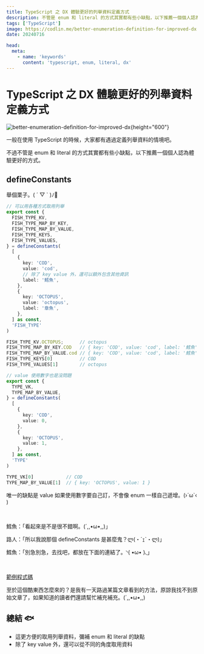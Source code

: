 ```yaml
---
title: TypeScript 之 DX 體驗更好的列舉資料定義方式
description: 不管是 enum 和 literal 的方式其實都有些小缺點，以下推薦一個個人認為體驗更好的方式
tags: ['TypeScript']
image: https://codlin.me/better-enumeration-definition-for-improved-dx.webp
date: 20240716

head:
  meta:
    - name: 'keywords'
      content: 'typescript, enum, literal, dx'
---
```


# TypeScript 之 DX 體驗更好的列舉資料定義方式

![better-enumeration-definition-for-improved-dx](/better-enumeration-definition-for-improved-dx.webp){height="600"}

一般在使用 TypeScript 的時候，大家都有遇過定義列舉資料的情境吧。

不過不管是 enum 和 literal 的方式其實都有些小缺點，以下推薦一個個人認為體驗更好的方式。

## defineConstants

舉個栗子。( ´ ▽ ` )ﾉ🌰

```ts
// 可以用各種方式取用列舉
export const {
  FISH_TYPE_KV,
  FISH_TYPE_MAP_BY_KEY,
  FISH_TYPE_MAP_BY_VALUE,
  FISH_TYPE_KEYS,
  FISH_TYPE_VALUES,
} = defineConstants(
  [
    {
      key: 'COD',
      value: 'cod',
      // 除了 key value 外，還可以額外包含其他資訊
      label: '鱈魚',
    },
    {
      key: 'OCTOPUS',
      value: 'octopus',
      label: '章魚',
    },
  ] as const,
  'FISH_TYPE'
)

FISH_TYPE_KV.OCTOPUS;      // octopus
FISH_TYPE_MAP_BY_KEY.COD   // { key: 'COD', value: 'cod', label: '鱈魚' },
FISH_TYPE_MAP_BY_VALUE.cod // { key: 'COD', value: 'cod', label: '鱈魚' },
FISH_TYPE_KEYS[0]          // COD
FISH_TYPE_VALUES[1]        // octopus

// value 使用數字也是沒問題
export const {
  TYPE_VK,
  TYPE_MAP_BY_VALUE,
} = defineConstants(
  [
    {
      key: 'COD',
      value: 0,
    },
    {
      key: 'OCTOPUS',
      value: 1,
    },
  ] as const,
  'TYPE'
)

TYPE_VK[0]            // COD
TYPE_MAP_BY_VALUE[1]  // { key: 'OCTOPUS', value: 1 }
```

唯一的缺點是 value 如果使用數字要自己訂，不會像 enum 一樣自己遞增。(›´ω`‹ )

<br>

鱈魚：「看起來是不是很不錯啊。(´,,•ω•,,)」

路人：「所以我說那個 defineConstants 是甚麼鬼？ლ(・´ｪ`・ლ)」

鱈魚：「別急別急，去找吧，都放在下面的連結了。◝( •ω• )◟」

<br>

[範例程式碼](https://www.typescriptlang.org/play/?#code/JYOwLgpgTgZghgYwgAgJICE4GcIBEIzIDeAUMsgNYQCeAXMgApQD2ADtGNQNI0DcZyAG5wANgFcI9LGCigA5sgA+yEGIC2AI2j8AviRKd2yACrMmbDtSYFgADwA8AOWQRbkEABMsyabJAKAXmQAcmCAPmQg51d3LxDg5AB+eOR6AAMAEiJHHQB9NP4DaiNTc3YoTnsBMssXNwhPb195ABoBaPrGnxl5SPi2iKDMolKWcs5rGDsnMJ0smorqHQL9QxRTHmose2NBkzrY7ygIOA9mEBFqZABtUBhoZABBFuQAOne7h-QAXQFkx4ODTipHI5GOp3Ol0oNHonygyC4-HIenIyXQ12CIgacjAAAtgt9AV0AAx-G5cX7kejXLgvd6vDY0bboMKU1IqCCCaACanfQprEzMABqogk212fWMRLi4LOFyutxA93hzzeHyVXzZ-2l3hBoNlkKuwnEkmQcIRSOQKKSyHRmOxeIJOuQpNR5LZ1NpaoZwtFEGZrJ5HK5UCD1z5q2K62YAGV5FjNgBZOCsHZ7KUxIG6gQG+XQuhmjXwxEka3JLjOhacTZkvVgk5yqE0miFhHfejGS3W+ggTncqnB7T6VysZgVZACxPQOQQVDgaA4BBgYDneyPPYAzNdc3GWvklugfPMQjGdsmZvUQndwdQflRwVJlNpyXO3NN82q+nmn5ku1Y-yOoSW5xK6NqmHG-gJjQyapuuQZTlAM5zpAUCLsuq7gfGECPrBEQAGQPtBT4smEYYRkUJSxlhIomjBz5BBmnTAjmDaGkIfqwkWFqlmSFbAd4VbcDQtYCPWEJ5herYUh2XZBr2IZyX2t6RpRNESHREoMa+rESR+dLqsqtparaGL-ji+JAUx3igckmGQRAakQHRcEDghSHzqhEBLiuIA7FR9mOc5+GCoFxFhKRA7hnelEQXIUHUI59H7PxxAseJUJUAW5olmJjZGhxhaGUKui8ZWYyWDWbp1sgb4KpsUlnsVAjXvJ-bsq1ykUdGmyJZpyVWTVOnvlxn4GZqv6mQ6FnOjZgqxfFiUueybmzh5aE+X583YTQi3BYyCV+vYJFkdF0ZbY5mxJYxhypblbGZZxhk5YN6X5Saj0PE1ZbIEKZUWIslU2tVtX7lch5Cmez0tUpikhqdIV+pdfXXVmL15Tcenet+xl-lNTopbNdlxQ5iM0GuEXLdOq0oetGH+cTF1k+uyAEaYjPUEd4UnfoAD0ABUfPIIAFK6AD2mgBfeoA05aAOhKgCQQYA5oqAJ3aZCC8rCK-YA9Gb5uxJrIIAIW6APCGgC4BoAQAyq6rgBZ2oAlf6AJfugDGaYA4zGAJmmgAYUYA6fqAAVKgBQcsg2DIAg5zSGbyCCwAAq4cBqKwWKq2ksdrFgCCyKwYCqzzPPIIA0gmAIAJgCdpoA8PqABx6gAeplbqsjmOYB+wHlcgoL5C4AAogAMqgQoNwASgAmrkiYN8YAASADyuC5FwQptMHoKNy3bddz3fdDyPQq0qr9fN63Hfd73A-Dz3jwMLk6Dd1wDedxPdfINPG9z9vi97wfR+5EKjxNwAqg359T+vs9bwvu-P2-BuMZVY6D6B4GwvYADC1c4DgCwAAClXjcJB5Ba6gnQQ9EIQ9e7BE-ug8gxoJD0GCLiZgagIC4JQaCEQcAtAiGIYAUO1ACyiZQye6CdB4NBGg-B+ZiExmbgAMVyAwVAkCuCvwYKwi+6DCGmmCDgEQMAAC0rBgAIAoGIVgUieHIBoXQ4hgArwMAGvK2j2GcMJL7f2IBpCcOCFfH+88d64GCKrAAlKndO2d85l1sKOccAp8AiGACGagU48TMA8H0NYx5L7f03o4u+AD34xmuKoTQ0AIyT1jmkZWPMSDl3HDAMQIBvLnGQOAqYUCYFwKqOQFGXQQYYGwHgAg4YJ7IA6DdZo-g+ihAGPAipWAOwvBABHf0rBEAQESPQRwrjbpV2sZXVgxwpi2D6KM8hWAJlIBtMMDZ4zJl5DSOyUIlpjhgDEFAEA8zyDXGGMsmwtgdAn07jGNIZ5BmvDUCmeB8DgCQDUHMgIER-kQDUK8TKrj2m3PuSsuwOgklAPefQT53zWC-NBYCyIIKAWvFkVC0SNxYWPOeUKZF5SCBYFeMcDwYgkCIJ4fAtFLxMVAoiPA6q6D6TMsJeg24uLMpnkxXiv00LQQ6AJTwogHDCWStBHcrIDzVkIq4OSz5NK6UQAZfgplKYWUArZcgDlvLQTcr1Sa25wrZFCoFTQMVyI5XoOlWKx1RLFVwqeYmfeh9j6nzVZS6lEBaX0pNbq1g+qwWGuNTo70PKY38rBRCmgNqwX2qtK61BMr0GuoVUQJV8KvUP27oi-1MAqUapDYy5lZoDXYqNZy017w406ITeC61sIAVpolWm51sqxW5vzU8l599S3lqDZq7V6Cw0RqxcC+tFrY3mvjcKwVHbU0mu7Sa3t2b+3EuVYW0dgbg1atDdW1ldbo06LNeGhdrak2XjXW20VG6M3ECzaCHNe74UtxjMYUd7TQG+xWshBcXl0K+UJQ2ySh5Rj-UqMEMeuCOmsg7MwHqh1diWmRCzG58r6owbMOVRY9hgjLyQ44FDCMTRIzCFhq0OGoP4eubB8YHMEOnxjORyj+1xS0cJaAgijGDzMcI3BtjiLOMvAo2eNmfpeN0YE7h25THBSCRI4Wn1o9T5cZk2hoiqZMP8YYya6DIm1PBA04-RFOnUOhQM3x9hxmeGmdU0R+DhabOEQOiaNMCmnP4JcyxywJGf3GE852fjAg+N6BIGnZAgB75UAKdyQtAAgKoAOi985GKFrLfJviK4LOkPMgRqAYz91yMYTuDAG6j3HgIYrpXyuVeq5Z31Z86slbKxVqr99NOIvafVzrTWtOvP6x1xr3WJNtFAUECpoAIDQMWbAsACCBDXEgyazBwRIHD1Yfg2RxD-YeF2+guLgATNMAGFyWtZHIEAGiagAYf8ACEJSXACyGTdwAoMqAGoVQAboqADW5e2gAoKJNXoiA9CQiAAkcwAWtnHatGKhtm3B6QOMIPBgr9JMmv2yEZgS42BiCwND8gwPQfBEAAdeUOxXvosd4KxNiBDBAG+NhuLj3EkHp116rY9XgI6RyjmMvAeFxax2AHHWAWdjbZz1x+LzXjbdwKCOLRBeEhBl0hjHwRDtIcJ8QyHCQZWs6Gy1p+L936vEO8geXiuts7ZeKr9XLxNfg6hzD0XDXxcvJScSQkMazfpxl87wbE2jdAOuAARk9-z9Ogvhe83TtdwA-vJCyLoAdW1AD6curQASTaAHlVQAMhm5b8ZXanNcBDi+Xu08XBu+uljARA+b1TlvarW06jbMIldW-RwVYk5PYdN4LMELnyPUf4+1kQ5AwfO8CEpwVsA7Tghs6Z-oYvXBrge693Ln3w8SBl+9VZwPIfPfm-h4j-vkmh+mmD1aIAA)

至於這個酷東西怎麼來的？是我有一天路過某篇文章看到的方法，原諒我找不到原始文章了，如果知道的讀者們還請幫忙補充補充。(´,,•ω•,,)

## 總結 🐟

- 這更方便的取用列舉資料，彌補 enum 和 literal 的缺點
- 除了 key value 外，還可以從不同的角度取用資料
